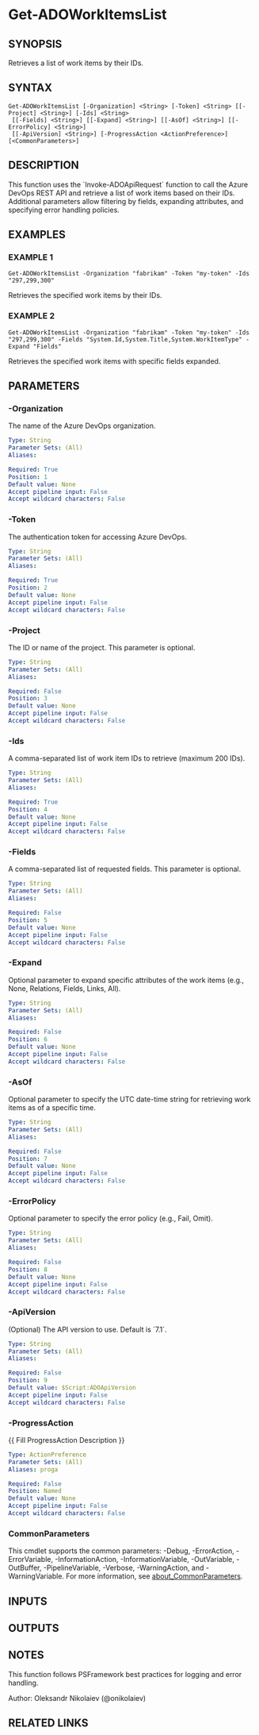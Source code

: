 ﻿---
external help file: ado.core-help.xml
Module Name: ado.core
online version:
schema: 2.0.0
---

# Get-ADOWorkItemsList

## SYNOPSIS
Retrieves a list of work items by their IDs.

## SYNTAX

```
Get-ADOWorkItemsList [-Organization] <String> [-Token] <String> [[-Project] <String>] [-Ids] <String>
 [[-Fields] <String>] [[-Expand] <String>] [[-AsOf] <String>] [[-ErrorPolicy] <String>]
 [[-ApiVersion] <String>] [-ProgressAction <ActionPreference>] [<CommonParameters>]
```

## DESCRIPTION
This function uses the \`Invoke-ADOApiRequest\` function to call the Azure DevOps REST API and retrieve a list of work items based on their IDs.
Additional parameters allow filtering by fields, expanding attributes, and specifying error handling policies.

## EXAMPLES

### EXAMPLE 1
```
Get-ADOWorkItemsList -Organization "fabrikam" -Token "my-token" -Ids "297,299,300"
```

Retrieves the specified work items by their IDs.

### EXAMPLE 2
```
Get-ADOWorkItemsList -Organization "fabrikam" -Token "my-token" -Ids "297,299,300" -Fields "System.Id,System.Title,System.WorkItemType" -Expand "Fields"
```

Retrieves the specified work items with specific fields expanded.

## PARAMETERS

### -Organization
The name of the Azure DevOps organization.

```yaml
Type: String
Parameter Sets: (All)
Aliases:

Required: True
Position: 1
Default value: None
Accept pipeline input: False
Accept wildcard characters: False
```

### -Token
The authentication token for accessing Azure DevOps.

```yaml
Type: String
Parameter Sets: (All)
Aliases:

Required: True
Position: 2
Default value: None
Accept pipeline input: False
Accept wildcard characters: False
```

### -Project
The ID or name of the project.
This parameter is optional.

```yaml
Type: String
Parameter Sets: (All)
Aliases:

Required: False
Position: 3
Default value: None
Accept pipeline input: False
Accept wildcard characters: False
```

### -Ids
A comma-separated list of work item IDs to retrieve (maximum 200 IDs).

```yaml
Type: String
Parameter Sets: (All)
Aliases:

Required: True
Position: 4
Default value: None
Accept pipeline input: False
Accept wildcard characters: False
```

### -Fields
A comma-separated list of requested fields.
This parameter is optional.

```yaml
Type: String
Parameter Sets: (All)
Aliases:

Required: False
Position: 5
Default value: None
Accept pipeline input: False
Accept wildcard characters: False
```

### -Expand
Optional parameter to expand specific attributes of the work items (e.g., None, Relations, Fields, Links, All).

```yaml
Type: String
Parameter Sets: (All)
Aliases:

Required: False
Position: 6
Default value: None
Accept pipeline input: False
Accept wildcard characters: False
```

### -AsOf
Optional parameter to specify the UTC date-time string for retrieving work items as of a specific time.

```yaml
Type: String
Parameter Sets: (All)
Aliases:

Required: False
Position: 7
Default value: None
Accept pipeline input: False
Accept wildcard characters: False
```

### -ErrorPolicy
Optional parameter to specify the error policy (e.g., Fail, Omit).

```yaml
Type: String
Parameter Sets: (All)
Aliases:

Required: False
Position: 8
Default value: None
Accept pipeline input: False
Accept wildcard characters: False
```

### -ApiVersion
(Optional) The API version to use.
Default is \`7.1\`.

```yaml
Type: String
Parameter Sets: (All)
Aliases:

Required: False
Position: 9
Default value: $Script:ADOApiVersion
Accept pipeline input: False
Accept wildcard characters: False
```

### -ProgressAction
{{ Fill ProgressAction Description }}

```yaml
Type: ActionPreference
Parameter Sets: (All)
Aliases: proga

Required: False
Position: Named
Default value: None
Accept pipeline input: False
Accept wildcard characters: False
```

### CommonParameters
This cmdlet supports the common parameters: -Debug, -ErrorAction, -ErrorVariable, -InformationAction, -InformationVariable, -OutVariable, -OutBuffer, -PipelineVariable, -Verbose, -WarningAction, and -WarningVariable. For more information, see [about_CommonParameters](http://go.microsoft.com/fwlink/?LinkID=113216).

## INPUTS

## OUTPUTS

## NOTES
This function follows PSFramework best practices for logging and error handling.

Author: Oleksandr Nikolaiev (@onikolaiev)

## RELATED LINKS
